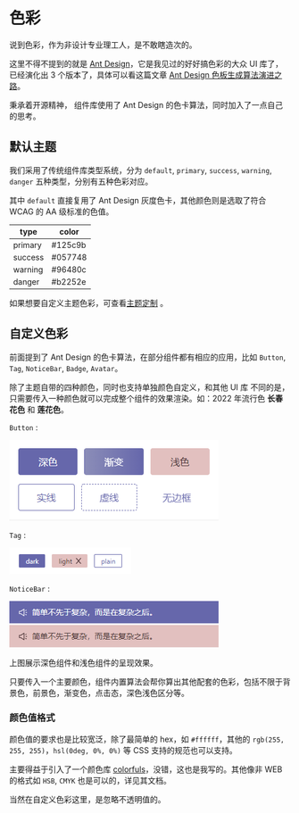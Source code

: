 # 色彩

说到色彩，作为非设计专业理工人，是不敢瞎造次的。

这里不得不提到的就是 [Ant Design](https://ant.design/docs/spec/colors-cn)，它是我见过的好好搞色彩的大众 UI 库了，已经演化出 3 个版本了，具体可以看这篇文章 [Ant Design 色板生成算法演进之路](https://zhuanlan.zhihu.com/p/32422584)。

秉承着开源精神， 组件库使用了 Ant Design 的色卡算法，同时加入了一点自己的思考。

## 默认主题

我们采用了传统组件库类型系统，分为 `default`, `primary`, `success`, `warning`, `danger` 五种类型，分别有五种色彩对应。

其中 `default` 直接复用了 Ant Design 灰度色卡，其他颜色则是选取了符合 WCAG 的 AA 级标准的色值。

| type    | color   |
| ------- | ------- |
| primary | #125c9b |
| success | #057748 |
| warning | #96480c |
| danger  | #b2252e |

如果想要自定义主题色彩，可查看[主题定制](../guide/theme.md) 。

## 自定义色彩

前面提到了 Ant Design 的色卡算法，在部分组件都有相应的应用，比如 `Button`, `Tag`, `NoticeBar`, `Badge`, `Avatar`。

除了主题自带的四种颜色，同时也支持单独颜色自定义，和其他 UI 库 不同的是，只需要传入一种颜色就可以完成整个组件的效果渲染。如：2022 年流行色 **长春花色** 和 **莲花色**。

`Button` :

![color-1.png](./assets/color-1.png)

`Tag` :

![color-2.png](./assets/color-2.png)

`NoticeBar` :

![color-3.png](./assets/color-3.png)
![color-4.png](./assets/color-4.png)

上图展示深色组件和浅色组件的呈现效果。

只要传入一个主要颜色，组件内置算法会帮你算出其他配套的色彩，包括不限于背景色，前景色，渐变色，点击态，深色浅色区分等。

### 颜色值格式

颜色值的要求也是比较宽泛，除了最简单的 hex，如 `#ffffff`，其他的 `rgb(255, 255, 255)`，`hsl(0deg, 0%, 0%)` 等 CSS 支持的规范也可以支持。

主要得益于引入了一个颜色库 [colorfuls](https://github.com/godxiaoji/colorfuls)，没错，这也是我写的。其他像非 WEB 的格式如 `HSB`, `CMYK` 也是可以的，详见其文档。

当然在自定义色彩这里，是忽略不透明值的。
